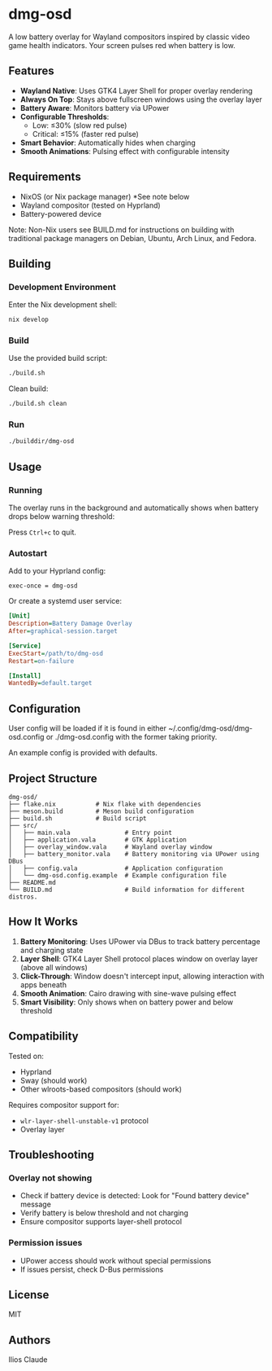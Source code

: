 # dmg-osd

A low battery overlay for Wayland compositors inspired by classic video game health indicators. Your screen pulses red when battery is low.

## Features

- **Wayland Native**: Uses GTK4 Layer Shell for proper overlay rendering
- **Always On Top**: Stays above fullscreen windows using the overlay layer
- **Battery Aware**: Monitors battery via UPower
- **Configurable Thresholds**:
  - Low: ≤30% (slow red pulse)
  - Critical: ≤15% (faster red pulse)
- **Smart Behavior**: Automatically hides when charging
- **Smooth Animations**: Pulsing effect with configurable intensity

## Requirements

- NixOS (or Nix package manager) *See note below
- Wayland compositor (tested on Hyprland)
- Battery-powered device

Note: Non-Nix users see BUILD.md for instructions on building with traditional package managers on Debian, Ubuntu, Arch Linux, and Fedora.

## Building

### Development Environment

Enter the Nix development shell:

```bash
nix develop
```

### Build

Use the provided build script:

```bash
./build.sh
```

Clean build:

```bash
./build.sh clean
```

### Run

```bash
./builddir/dmg-osd
```

## Usage

### Running

The overlay runs in the background and automatically shows when battery drops below warning threshold:

Press `Ctrl+c` to quit.

### Autostart

Add to your Hyprland config:

```
exec-once = dmg-osd
```

Or create a systemd user service:

```ini
[Unit]
Description=Battery Damage Overlay
After=graphical-session.target

[Service]
ExecStart=/path/to/dmg-osd
Restart=on-failure

[Install]
WantedBy=default.target
```

## Configuration

User config will be loaded if it is found in either ~/.config/dmg-osd/dmg-osd.config or ./dmg-osd.config with the former taking priority.

An example config is provided with defaults.

## Project Structure

```
dmg-osd/
├── flake.nix           # Nix flake with dependencies
├── meson.build         # Meson build configuration
├── build.sh            # Build script
├── src/
│   ├── main.vala               # Entry point
│   ├── application.vala        # GTK Application
│   ├── overlay_window.vala     # Wayland overlay window
│   ├── battery_monitor.vala    # Battery monitoring via UPower using DBus
│   ├── config.vala             # Application configuration
│   └── dmg-osd.config.example  # Example configuration file
├── README.md
└── BUILD.md                    # Build information for different distros.
```

## How It Works

1. **Battery Monitoring**: Uses UPower via DBus to track battery percentage and charging state
2. **Layer Shell**: GTK4 Layer Shell protocol places window on overlay layer (above all windows)
3. **Click-Through**: Window doesn't intercept input, allowing interaction with apps beneath
4. **Smooth Animation**: Cairo drawing with sine-wave pulsing effect
5. **Smart Visibility**: Only shows when on battery power and below threshold

## Compatibility

Tested on:
- Hyprland
- Sway (should work)
- Other wlroots-based compositors (should work)

Requires compositor support for:
- `wlr-layer-shell-unstable-v1` protocol
- Overlay layer

## Troubleshooting

### Overlay not showing
- Check if battery device is detected: Look for "Found battery device" message
- Verify battery is below threshold and not charging
- Ensure compositor supports layer-shell protocol

### Permission issues
- UPower access should work without special permissions
- If issues persist, check D-Bus permissions

## License

MIT

## Authors

Ilios
Claude
